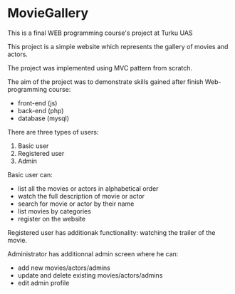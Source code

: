 # MovieGallery
This is a final WEB programming course's project at Turku UAS

This project is a simple website which represents the gallery of movies and actors. 

The project was implemented using MVC pattern from scratch.

The aim of the project was to demonstrate skills gained after finish Web-programming course:
- front-end (js)
- back-end (php)
- database (mysql)

There are three types of users:

1. Basic user
2. Registered user
3. Admin

Basic user can: 
- list all the movies or actors in alphabetical order
- watch the full description of movie or actor
- search for movie or actor by their name
- list movies by categories
- register on the website

Registered user has additionak functionality: watching the trailer of the movie.

Administrator has additionnal admin screen where he can:
- add new movies/actors/admins
- update and delete existing movies/actors/admins
- edit admin profile
